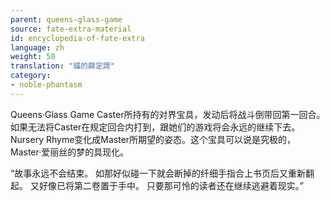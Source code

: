 ```yaml
---
parent: queens-glass-game
source: fate-extra-material
id: encyclopedia-of-fate-extra
language: zh
weight: 50
translation: "貓的薛定諤"
category:
- noble-phantasm
---
```


Queens·Glass Game
Caster所持有的对界宝具，发动后将战斗倒带回第一回合。
如果无法将Caster在规定回合内打到，跟她们的游戏将会永远的继续下去。
Nursery Rhyme变化成Master所期望的姿态。这个宝具可以说是究极的，Master·爱丽丝的梦的具现化。

“故事永远不会结束。
如那好似碰一下就会断掉的纤细手指合上书页后又重新翻起。
又好像已将第二卷置于手中。
只要那可怜的读者还在继续逃避着现实。”
